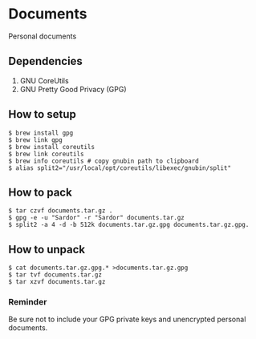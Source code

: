 # Documents
Personal documents

## Dependencies
1. GNU CoreUtils
2. GNU Pretty Good Privacy (GPG)

## How to setup
```
$ brew install gpg
$ brew link gpg
$ brew install coreutils
$ brew link coreutils
$ brew info coreutils # copy gnubin path to clipboard
$ alias split2="/usr/local/opt/coreutils/libexec/gnubin/split"
```

## How to pack
```
$ tar czvf documents.tar.gz .
$ gpg -e -u "Sardor" -r "Sardor" documents.tar.gz
$ split2 -a 4 -d -b 512k documents.tar.gz.gpg documents.tar.gz.gpg.
```

## How to unpack
```
$ cat documents.tar.gz.gpg.* >documents.tar.gz.gpg
$ tar tvf documents.tar.gz
$ tar xzvf documents.tar.gz
```

### Reminder
Be sure not to include your GPG private keys and unencrypted personal documents.
